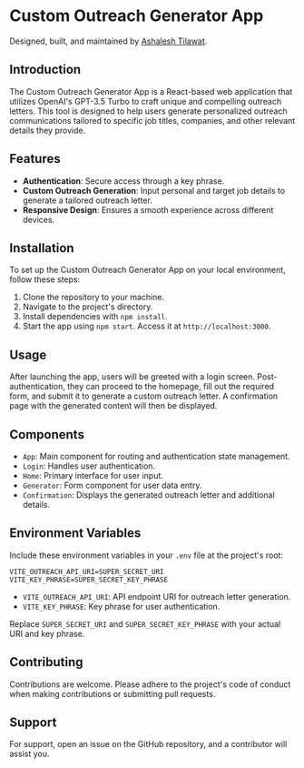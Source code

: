 # Custom Outreach Generator App

Designed, built, and maintained by [Ashalesh Tilawat](https://github.com/ashtilawat23). 

## Introduction

The Custom Outreach Generator App is a React-based web application that utilizes OpenAI's GPT-3.5 Turbo to craft unique and compelling outreach letters. This tool is designed to help users generate personalized outreach communications tailored to specific job titles, companies, and other relevant details they provide.

## Features

- **Authentication**: Secure access through a key phrase.
- **Custom Outreach Generation**: Input personal and target job details to generate a tailored outreach letter.
- **Responsive Design**: Ensures a smooth experience across different devices.

## Installation

To set up the Custom Outreach Generator App on your local environment, follow these steps:

1. Clone the repository to your machine.
2. Navigate to the project's directory.
3. Install dependencies with `npm install`.
4. Start the app using `npm start`. Access it at `http://localhost:3000`.

## Usage

After launching the app, users will be greeted with a login screen. Post-authentication, they can proceed to the homepage, fill out the required form, and submit it to generate a custom outreach letter. A confirmation page with the generated content will then be displayed.

## Components

- `App`: Main component for routing and authentication state management.
- `Login`: Handles user authentication.
- `Home`: Primary interface for user input.
- `Generator`: Form component for user data entry.
- `Confirmation`: Displays the generated outreach letter and additional details.

## Environment Variables

Include these environment variables in your `.env` file at the project's root:

```plaintext
VITE_OUTREACH_API_URI=SUPER_SECRET_URI
VITE_KEY_PHRASE=SUPER_SECRET_KEY_PHRASE
```

- `VITE_OUTREACH_API_URI`: API endpoint URI for outreach letter generation.
- `VITE_KEY_PHRASE`: Key phrase for user authentication.

Replace `SUPER_SECRET_URI` and `SUPER_SECRET_KEY_PHRASE` with your actual URI and key phrase.

## Contributing

Contributions are welcome. Please adhere to the project's code of conduct when making contributions or submitting pull requests.

## Support

For support, open an issue on the GitHub repository, and a contributor will assist you.